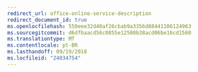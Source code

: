 ```yaml
---
redirect_url: office-online-service-description
redirect_document_id: true
ms.openlocfilehash: 550eee32d40af26cbab9a3356d88441106124963
ms.sourcegitcommit: d6dfbaacd56c0855e12500b38acd06be16cd1560
ms.translationtype: MT
ms.contentlocale: pt-BR
ms.lasthandoff: 09/19/2018
ms.locfileid: "24034754"
---
```

